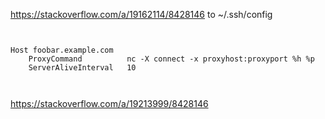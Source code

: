 https://stackoverflow.com/a/19162114/8428146
 to ~/.ssh/config
```


Host foobar.example.com
    ProxyCommand          nc -X connect -x proxyhost:proxyport %h %p
    ServerAliveInterval   10



```
https://stackoverflow.com/a/19213999/8428146
